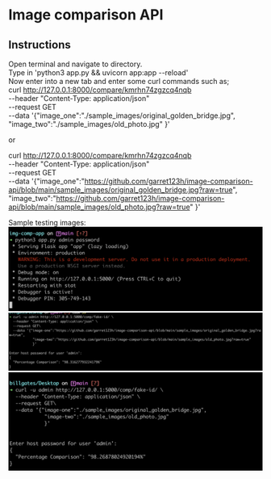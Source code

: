 # Image comparison API

## Instructions
Open terminal and navigate to directory.<br />
Type in 'python3 app.py && uvicorn app:app --reload' <br /> 
Now enter into a new tab and enter some curl commands such as; <br />
curl http://127.0.0.1:8000/compare/kmrhn74zgzcq4nqb \
  --header "Content-Type: application/json" \
  --request GET\
  --data '{"image_one":"./sample_images/original_golden_bridge.jpg",
            "image_two":"./sample_images/old_photo.jpg"
            }' 

or 

curl http://127.0.0.1:8000/compare/kmrhn74zgzcq4nqb \
  --header "Content-Type: application/json" \
  --request GET\
  --data '{"image_one":"https://github.com/garret123h/image-comparison-api/blob/main/sample_images/original_golden_bridge.jpg?raw=true",
            "image_two":"https://github.com/garret123h/image-comparison-api/blob/main/sample_images/old_photo.jpg?raw=true"
            }' 

Sample testing images:<br />
![alt text](https://github.com/garret123h/image-comparison-api/blob/main/run_program.png?raw=true)
![alt text](https://github.com/garret123h/image-comparison-api/blob/main/curl_one.png?raw=true)
![alt text](https://github.com/garret123h/image-comparison-api/blob/main/curl_two.png?raw=true)
